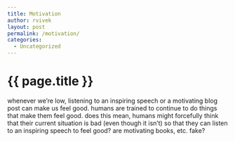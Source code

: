 ```yaml
---
title: Motivation
author: rvivek
layout: post
permalink: /motivation/
categories:
  - Uncategorized
---
```

# {{ page.title }}

whenever we&#8217;re low, listening to an inspiring speech or a motivating blog post can make us feel good. humans are trained to continue to do things that make them feel good. does this mean, humans might forcefully think that their current situation is bad (even though it isn&#8217;t) so that they can listen to an inspiring speech to feel good? are motivating books, etc. fake?
